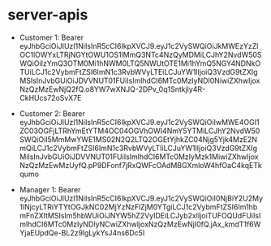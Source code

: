 # server-apis

- Customer 1:
  Bearer eyJhbGciOiJIUzI1NiIsInR5cCI6IkpXVCJ9.eyJ1c2VySWQiOiJkMWEzYzZlOC1lOWYxLTRjNGYtOWU1OS1lMmQ3NTc4NzQyMDMiLCJhY2NvdW50SWQiOiIzYmQ3OTM0Mi1hNWM0LTQ5NWUtOTE1Mi1hYmQ5NGY4NDNkOTUiLCJ1c2VybmFtZSI6ImN1c3RvbWVyLTEiLCJuYW1lIjoiQ3VzdG9tZXIgMSIsInJvbGUiOiJDVVNUT01FUiIsImlhdCI6MTc0MzIyNDI0NiwiZXhwIjoxNzQzMzEwNjQ2fQ.o8YW7wXNJQ-2DPv_0q1Sntkjly4R-CkHUcs72oSvX7E

- Customer 2:
  Bearer eyJhbGciOiJIUzI1NiIsInR5cCI6IkpXVCJ9.eyJ1c2VySWQiOiIwMWE4OGI1ZC03OGFjLTRhYmEtYTM4OC04OGVhOWI4NmY5YTMiLCJhY2NvdW50SWQiOiI5MmMwYWE1MS02N2Q2LTQ2OGEtYjhkZC04Njg5Yjk4MzE2NmQiLCJ1c2VybmFtZSI6ImN1c3RvbWVyLTIiLCJuYW1lIjoiQ3VzdG9tZXIgMiIsInJvbGUiOiJDVVNUT01FUiIsImlhdCI6MTc0MzIyMzk1MiwiZXhwIjoxNzQzMzEwMzUyfQ.pP9DFonf7jRxQWFcOAdMBGXmloW4hfOaC4kqETkqumo

- Manager 1:
  Bearer eyJhbGciOiJIUzI1NiIsInR5cCI6IkpXVCJ9.eyJ1c2VySWQiOiI0NjBiY2U2My1lNjcyLTRiYTYtOGJkNC02MjYzNzFlZjM0YTgiLCJ1c2VybmFtZSI6Im1hbmFnZXItMSIsIm5hbWUiOiJNYW5hZ2VyIDEiLCJyb2xlIjoiTUFOQUdFUiIsImlhdCI6MTc0MzIyNDIyNCwiZXhwIjoxNzQzMzEwNjI0fQ.jAx_kmdT1f6WYjaEUpdQe-BL2z9lgLykYsJ4ns6Dc5I
